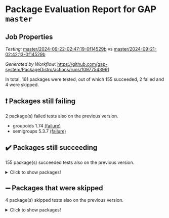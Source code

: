 # Package Evaluation Report for GAP `master`

## Job Properties

*Testing:* [master/2024-09-22-02:47:19-0f14529b](https://github.com/gap-system/PackageDistro/blob/data/reports/master/2024-09-22-02:47:19-0f14529b) vs [master/2024-09-21-02:42:13-0f14529b](https://github.com/gap-system/PackageDistro/blob/data/reports/master/2024-09-21-02:42:13-0f14529b)

*Generated by Workflow:* https://github.com/gap-system/PackageDistro/actions/runs/10977543991

In total, 161 packages were tested, out of which 155 succeeded, 2 failed and 4 were skipped.

## :exclamation: Packages still failing

2 package(s) failed tests also on the previous version.
- groupoids 1.74 [(failure)](https://github.com/gap-system/PackageDistro/actions/runs/10977543991/job/30479773734)
- semigroups 5.3.7 [(failure)](https://github.com/gap-system/PackageDistro/actions/runs/10977543991/job/30479778876)

## :heavy_check_mark: Packages still succeeding

155 package(s) succeeded tests also on the previous version.
<details><summary>Click to show packages!</summary>

- 4ti2interface 2023.02-04 [(success)](https://github.com/gap-system/PackageDistro/actions/runs/10977543991/job/30479766078)
- ace 5.6.2 [(success)](https://github.com/gap-system/PackageDistro/actions/runs/10977543991/job/30479767619)
- aclib 1.3.2 [(success)](https://github.com/gap-system/PackageDistro/actions/runs/10977543991/job/30479767909)
- agt 0.3.1 [(success)](https://github.com/gap-system/PackageDistro/actions/runs/10977543991/job/30479768175)
- alnuth 3.2.1 [(success)](https://github.com/gap-system/PackageDistro/actions/runs/10977543991/job/30479768297)
- anupq 3.3.0 [(success)](https://github.com/gap-system/PackageDistro/actions/runs/10977543991/job/30479769074)
- atlasrep 2.1.9 [(success)](https://github.com/gap-system/PackageDistro/actions/runs/10977543991/job/30479769646)
- autodoc 2023.06.19 [(success)](https://github.com/gap-system/PackageDistro/actions/runs/10977543991/job/30479769746)
- automata 1.16 [(success)](https://github.com/gap-system/PackageDistro/actions/runs/10977543991/job/30479769824)
- automgrp 1.3.2 [(success)](https://github.com/gap-system/PackageDistro/actions/runs/10977543991/job/30479769910)
- autpgrp 1.11 [(success)](https://github.com/gap-system/PackageDistro/actions/runs/10977543991/job/30479769982)
- cap 2024.09-20 [(success)](https://github.com/gap-system/PackageDistro/actions/runs/10977543991/job/30479770050)
- caratinterface 2.3.6 [(success)](https://github.com/gap-system/PackageDistro/actions/runs/10977543991/job/30479770115)
- cddinterface 2024.09.01 [(success)](https://github.com/gap-system/PackageDistro/actions/runs/10977543991/job/30479770185)
- circle 1.6.6 [(success)](https://github.com/gap-system/PackageDistro/actions/runs/10977543991/job/30479770254)
- classicpres 1.22 [(success)](https://github.com/gap-system/PackageDistro/actions/runs/10977543991/job/30479770329)
- cohomolo 1.6.11 [(success)](https://github.com/gap-system/PackageDistro/actions/runs/10977543991/job/30479770412)
- congruence 1.2.7 [(success)](https://github.com/gap-system/PackageDistro/actions/runs/10977543991/job/30479770511)
- corefreesub 0.6 [(success)](https://github.com/gap-system/PackageDistro/actions/runs/10977543991/job/30479770595)
- corelg 1.57 [(success)](https://github.com/gap-system/PackageDistro/actions/runs/10977543991/job/30479770663)
- crime 1.6 [(success)](https://github.com/gap-system/PackageDistro/actions/runs/10977543991/job/30479770751)
- crisp 1.4.6 [(success)](https://github.com/gap-system/PackageDistro/actions/runs/10977543991/job/30479770821)
- crypting 0.10.5 [(success)](https://github.com/gap-system/PackageDistro/actions/runs/10977543991/job/30479770889)
- cryst 4.1.27 [(success)](https://github.com/gap-system/PackageDistro/actions/runs/10977543991/job/30479770971)
- crystcat 1.1.10 [(success)](https://github.com/gap-system/PackageDistro/actions/runs/10977543991/job/30479771069)
- ctbllib 1.3.9 [(success)](https://github.com/gap-system/PackageDistro/actions/runs/10977543991/job/30479771149)
- cubefree 1.19 [(success)](https://github.com/gap-system/PackageDistro/actions/runs/10977543991/job/30479771226)
- curlinterface 2.4.0 [(success)](https://github.com/gap-system/PackageDistro/actions/runs/10977543991/job/30479771299)
- cvec 2.8.2 [(success)](https://github.com/gap-system/PackageDistro/actions/runs/10977543991/job/30479771381)
- datastructures 0.3.1 [(success)](https://github.com/gap-system/PackageDistro/actions/runs/10977543991/job/30479771452)
- deepthought 1.0.7 [(success)](https://github.com/gap-system/PackageDistro/actions/runs/10977543991/job/30479771521)
- design 1.8 [(success)](https://github.com/gap-system/PackageDistro/actions/runs/10977543991/job/30479771604)
- difsets 2.3.1 [(success)](https://github.com/gap-system/PackageDistro/actions/runs/10977543991/job/30479771680)
- digraphs 1.9.0 [(success)](https://github.com/gap-system/PackageDistro/actions/runs/10977543991/job/30479771760)
- edim 1.3.8 [(success)](https://github.com/gap-system/PackageDistro/actions/runs/10977543991/job/30479771845)
- example 4.3.4 [(success)](https://github.com/gap-system/PackageDistro/actions/runs/10977543991/job/30479771908)
- examplesforhomalg 2023.10-01 [(success)](https://github.com/gap-system/PackageDistro/actions/runs/10977543991/job/30479772011)
- factint 1.6.3 [(success)](https://github.com/gap-system/PackageDistro/actions/runs/10977543991/job/30479772106)
- ferret 1.0.14 [(success)](https://github.com/gap-system/PackageDistro/actions/runs/10977543991/job/30479772201)
- fga 1.5.0 [(success)](https://github.com/gap-system/PackageDistro/actions/runs/10977543991/job/30479772279)
- fining 1.5.6 [(success)](https://github.com/gap-system/PackageDistro/actions/runs/10977543991/job/30479772364)
- float 1.0.5 [(success)](https://github.com/gap-system/PackageDistro/actions/runs/10977543991/job/30479772453)
- format 1.4.4 [(success)](https://github.com/gap-system/PackageDistro/actions/runs/10977543991/job/30479772546)
- forms 1.2.12 [(success)](https://github.com/gap-system/PackageDistro/actions/runs/10977543991/job/30479772623)
- fplsa 1.2.6 [(success)](https://github.com/gap-system/PackageDistro/actions/runs/10977543991/job/30479772692)
- fr 2.4.13 [(success)](https://github.com/gap-system/PackageDistro/actions/runs/10977543991/job/30479772767)
- francy 2.0.3 [(success)](https://github.com/gap-system/PackageDistro/actions/runs/10977543991/job/30479772845)
- fwtree 1.3 [(success)](https://github.com/gap-system/PackageDistro/actions/runs/10977543991/job/30479772909)
- gapdoc 1.6.7 [(success)](https://github.com/gap-system/PackageDistro/actions/runs/10977543991/job/30479772980)
- gauss 2023.08-01 [(success)](https://github.com/gap-system/PackageDistro/actions/runs/10977543991/job/30479773047)
- gaussforhomalg 2024.08-01 [(success)](https://github.com/gap-system/PackageDistro/actions/runs/10977543991/job/30479773140)
- gbnp 1.1.0 [(success)](https://github.com/gap-system/PackageDistro/actions/runs/10977543991/job/30479773211)
- generalizedmorphismsforcap 2024.09-02 [(success)](https://github.com/gap-system/PackageDistro/actions/runs/10977543991/job/30479773295)
- genss 1.6.9 [(success)](https://github.com/gap-system/PackageDistro/actions/runs/10977543991/job/30479773369)
- gradedmodules 2024.01-01 [(success)](https://github.com/gap-system/PackageDistro/actions/runs/10977543991/job/30479773457)
- gradedringforhomalg 2024.07-01 [(success)](https://github.com/gap-system/PackageDistro/actions/runs/10977543991/job/30479773550)
- grape 4.9.1 [(success)](https://github.com/gap-system/PackageDistro/actions/runs/10977543991/job/30479773665)
- grpconst 2.6.5 [(success)](https://github.com/gap-system/PackageDistro/actions/runs/10977543991/job/30479773808)
- guarana 0.96.3 [(success)](https://github.com/gap-system/PackageDistro/actions/runs/10977543991/job/30479773913)
- guava 3.19 [(success)](https://github.com/gap-system/PackageDistro/actions/runs/10977543991/job/30479774068)
- hap 1.65 [(success)](https://github.com/gap-system/PackageDistro/actions/runs/10977543991/job/30479774177)
- hapcryst 0.1.15 [(success)](https://github.com/gap-system/PackageDistro/actions/runs/10977543991/job/30479774271)
- hecke 1.5.4 [(success)](https://github.com/gap-system/PackageDistro/actions/runs/10977543991/job/30479774365)
- help 4.0 [(success)](https://github.com/gap-system/PackageDistro/actions/runs/10977543991/job/30479774471)
- homalg 2024.01-01 [(success)](https://github.com/gap-system/PackageDistro/actions/runs/10977543991/job/30479774551)
- homalgtocas 2023.11-01 [(success)](https://github.com/gap-system/PackageDistro/actions/runs/10977543991/job/30479774635)
- idrel 2.48 [(success)](https://github.com/gap-system/PackageDistro/actions/runs/10977543991/job/30479774721)
- images 1.3.3 [(success)](https://github.com/gap-system/PackageDistro/actions/runs/10977543991/job/30479774780)
- intpic 0.4.0 [(success)](https://github.com/gap-system/PackageDistro/actions/runs/10977543991/job/30479774867)
- io 4.9.0 [(success)](https://github.com/gap-system/PackageDistro/actions/runs/10977543991/job/30479774945)
- io_forhomalg 2023.02-04 [(success)](https://github.com/gap-system/PackageDistro/actions/runs/10977543991/job/30479775038)
- irredsol 1.4.4 [(success)](https://github.com/gap-system/PackageDistro/actions/runs/10977543991/job/30479775128)
- json 2.2.2 [(success)](https://github.com/gap-system/PackageDistro/actions/runs/10977543991/job/30479775197)
- jupyterkernel 1.5.1 [(success)](https://github.com/gap-system/PackageDistro/actions/runs/10977543991/job/30479775262)
- jupyterviz 1.5.6 [(success)](https://github.com/gap-system/PackageDistro/actions/runs/10977543991/job/30479775327)
- kan 1.37 [(success)](https://github.com/gap-system/PackageDistro/actions/runs/10977543991/job/30479775403)
- kbmag 1.5.11 [(success)](https://github.com/gap-system/PackageDistro/actions/runs/10977543991/job/30479775495)
- laguna 3.9.7 [(success)](https://github.com/gap-system/PackageDistro/actions/runs/10977543991/job/30479775554)
- liealgdb 2.2.1 [(success)](https://github.com/gap-system/PackageDistro/actions/runs/10977543991/job/30479775635)
- liepring 2.9.1 [(success)](https://github.com/gap-system/PackageDistro/actions/runs/10977543991/job/30479775701)
- liering 2.4.2 [(success)](https://github.com/gap-system/PackageDistro/actions/runs/10977543991/job/30479775774)
- linearalgebraforcap 2024.09-04 [(success)](https://github.com/gap-system/PackageDistro/actions/runs/10977543991/job/30479775862)
- lins 0.9 [(success)](https://github.com/gap-system/PackageDistro/actions/runs/10977543991/job/30479775947)
- localizeringforhomalg 2023.10-01 [(success)](https://github.com/gap-system/PackageDistro/actions/runs/10977543991/job/30479776022)
- loops 3.4.4 [(success)](https://github.com/gap-system/PackageDistro/actions/runs/10977543991/job/30479776100)
- lpres 1.1.1 [(success)](https://github.com/gap-system/PackageDistro/actions/runs/10977543991/job/30479776165)
- majoranaalgebras 1.5.2 [(success)](https://github.com/gap-system/PackageDistro/actions/runs/10977543991/job/30479776241)
- mapclass 1.4.6 [(success)](https://github.com/gap-system/PackageDistro/actions/runs/10977543991/job/30479776329)
- matgrp 0.70 [(success)](https://github.com/gap-system/PackageDistro/actions/runs/10977543991/job/30479776413)
- matricesforhomalg 2024.08-05 [(success)](https://github.com/gap-system/PackageDistro/actions/runs/10977543991/job/30479776502)
- modisom 2.5.4 [(success)](https://github.com/gap-system/PackageDistro/actions/runs/10977543991/job/30479776584)
- modulepresentationsforcap 2024.09-02 [(success)](https://github.com/gap-system/PackageDistro/actions/runs/10977543991/job/30479776652)
- modules 2024.01-01 [(success)](https://github.com/gap-system/PackageDistro/actions/runs/10977543991/job/30479776725)
- monoidalcategories 2024.09-05 [(success)](https://github.com/gap-system/PackageDistro/actions/runs/10977543991/job/30479776813)
- nconvex 2022.09-01 [(success)](https://github.com/gap-system/PackageDistro/actions/runs/10977543991/job/30479776872)
- nilmat 1.4.2 [(success)](https://github.com/gap-system/PackageDistro/actions/runs/10977543991/job/30479776946)
- nock 1.5 [(success)](https://github.com/gap-system/PackageDistro/actions/runs/10977543991/job/30479777005)
- normalizinterface 1.3.7 [(success)](https://github.com/gap-system/PackageDistro/actions/runs/10977543991/job/30479777063)
- nq 2.5.11 [(success)](https://github.com/gap-system/PackageDistro/actions/runs/10977543991/job/30479777151)
- numericalsgps 1.4.0 [(success)](https://github.com/gap-system/PackageDistro/actions/runs/10977543991/job/30479777216)
- openmath 11.5.3 [(success)](https://github.com/gap-system/PackageDistro/actions/runs/10977543991/job/30479777289)
- orb 4.9.1 [(success)](https://github.com/gap-system/PackageDistro/actions/runs/10977543991/job/30479777358)
- packagemanager 1.6 [(success)](https://github.com/gap-system/PackageDistro/actions/runs/10977543991/job/30479777424)
- patternclass 2.4.5 [(success)](https://github.com/gap-system/PackageDistro/actions/runs/10977543991/job/30479777509)
- permut 2.0.5 [(success)](https://github.com/gap-system/PackageDistro/actions/runs/10977543991/job/30479777586)
- polenta 1.3.10 [(success)](https://github.com/gap-system/PackageDistro/actions/runs/10977543991/job/30479777656)
- polymaking 0.8.7 [(success)](https://github.com/gap-system/PackageDistro/actions/runs/10977543991/job/30479777734)
- primgrp 3.4.4 [(success)](https://github.com/gap-system/PackageDistro/actions/runs/10977543991/job/30479777794)
- profiling 2.6.0 [(success)](https://github.com/gap-system/PackageDistro/actions/runs/10977543991/job/30479777869)
- qdistrnd 0.9.4 [(success)](https://github.com/gap-system/PackageDistro/actions/runs/10977543991/job/30479777941)
- qpa 1.35 [(success)](https://github.com/gap-system/PackageDistro/actions/runs/10977543991/job/30479778006)
- quagroup 1.8.4 [(success)](https://github.com/gap-system/PackageDistro/actions/runs/10977543991/job/30479778066)
- radiroot 2.9 [(success)](https://github.com/gap-system/PackageDistro/actions/runs/10977543991/job/30479778138)
- rcwa 4.7.1 [(success)](https://github.com/gap-system/PackageDistro/actions/runs/10977543991/job/30479778207)
- rds 1.8 [(success)](https://github.com/gap-system/PackageDistro/actions/runs/10977543991/job/30479778266)
- recog 1.4.2 [(success)](https://github.com/gap-system/PackageDistro/actions/runs/10977543991/job/30479778340)
- repndecomp 1.3.0 [(success)](https://github.com/gap-system/PackageDistro/actions/runs/10977543991/job/30479778417)
- repsn 3.1.2 [(success)](https://github.com/gap-system/PackageDistro/actions/runs/10977543991/job/30479778488)
- resclasses 4.7.3 [(success)](https://github.com/gap-system/PackageDistro/actions/runs/10977543991/job/30479778596)
- ringsforhomalg 2024.06-01 [(success)](https://github.com/gap-system/PackageDistro/actions/runs/10977543991/job/30479778667)
- sco 2023.08-01 [(success)](https://github.com/gap-system/PackageDistro/actions/runs/10977543991/job/30479778724)
- scscp 2.4.3 [(success)](https://github.com/gap-system/PackageDistro/actions/runs/10977543991/job/30479778807)
- sglppow 2.4 [(success)](https://github.com/gap-system/PackageDistro/actions/runs/10977543991/job/30479778953)
- sgpviz 0.999.6 [(success)](https://github.com/gap-system/PackageDistro/actions/runs/10977543991/job/30479779014)
- simpcomp 2.1.14 [(success)](https://github.com/gap-system/PackageDistro/actions/runs/10977543991/job/30479779099)
- singular 2024.06.03 [(success)](https://github.com/gap-system/PackageDistro/actions/runs/10977543991/job/30479779176)
- sl2reps 1.1 [(success)](https://github.com/gap-system/PackageDistro/actions/runs/10977543991/job/30479779270)
- sla 1.6.2 [(success)](https://github.com/gap-system/PackageDistro/actions/runs/10977543991/job/30479779328)
- smallantimagmas 0.2.12 [(success)](https://github.com/gap-system/PackageDistro/actions/runs/10977543991/job/30479779545)
- smallgrp 1.5.4 [(success)](https://github.com/gap-system/PackageDistro/actions/runs/10977543991/job/30479779615)
- smallsemi 0.7.1 [(success)](https://github.com/gap-system/PackageDistro/actions/runs/10977543991/job/30479779719)
- sonata 2.9.6 [(success)](https://github.com/gap-system/PackageDistro/actions/runs/10977543991/job/30479779778)
- sophus 1.27 [(success)](https://github.com/gap-system/PackageDistro/actions/runs/10977543991/job/30479779853)
- sotgrps 1.3 [(success)](https://github.com/gap-system/PackageDistro/actions/runs/10977543991/job/30479779938)
- spinsym 1.5.2 [(success)](https://github.com/gap-system/PackageDistro/actions/runs/10977543991/job/30479780106)
- standardff 1.0 [(success)](https://github.com/gap-system/PackageDistro/actions/runs/10977543991/job/30479780179)
- symbcompcc 1.3.2 [(success)](https://github.com/gap-system/PackageDistro/actions/runs/10977543991/job/30479780254)
- thelma 1.3 [(success)](https://github.com/gap-system/PackageDistro/actions/runs/10977543991/job/30479780365)
- tomlib 1.2.11 [(success)](https://github.com/gap-system/PackageDistro/actions/runs/10977543991/job/30479780465)
- toolsforhomalg 2024.07-01 [(success)](https://github.com/gap-system/PackageDistro/actions/runs/10977543991/job/30479780540)
- toric 1.9.6 [(success)](https://github.com/gap-system/PackageDistro/actions/runs/10977543991/job/30479780646)
- toricvarieties 2022.07.13 [(success)](https://github.com/gap-system/PackageDistro/actions/runs/10977543991/job/30479780756)
- transgrp 3.6.5 [(success)](https://github.com/gap-system/PackageDistro/actions/runs/10977543991/job/30479780836)
- typeset 1.2.2 [(success)](https://github.com/gap-system/PackageDistro/actions/runs/10977543991/job/30479780933)
- ugaly 4.1.3 [(success)](https://github.com/gap-system/PackageDistro/actions/runs/10977543991/job/30479781012)
- unipot 1.6 [(success)](https://github.com/gap-system/PackageDistro/actions/runs/10977543991/job/30479781101)
- unitlib 4.2.0 [(success)](https://github.com/gap-system/PackageDistro/actions/runs/10977543991/job/30479781209)
- utils 0.85 [(success)](https://github.com/gap-system/PackageDistro/actions/runs/10977543991/job/30479781283)
- uuid 0.7 [(success)](https://github.com/gap-system/PackageDistro/actions/runs/10977543991/job/30479781352)
- walrus 0.9991 [(success)](https://github.com/gap-system/PackageDistro/actions/runs/10977543991/job/30479781420)
- wedderga 4.10.5 [(success)](https://github.com/gap-system/PackageDistro/actions/runs/10977543991/job/30479781508)
- xmod 2.92 [(success)](https://github.com/gap-system/PackageDistro/actions/runs/10977543991/job/30479781580)
- xmodalg 1.23 [(success)](https://github.com/gap-system/PackageDistro/actions/runs/10977543991/job/30479781661)
- yangbaxter 0.10.6 [(success)](https://github.com/gap-system/PackageDistro/actions/runs/10977543991/job/30479781742)
- zeromqinterface 0.16 [(success)](https://github.com/gap-system/PackageDistro/actions/runs/10977543991/job/30479781834)
</details>

## :heavy_minus_sign: Packages that were skipped

4 package(s) skipped tests also on the previous version.
<details><summary>Click to show packages!</summary>

- browse 1.8.21 [(skipped)](https://github.com/gap-system/PackageDistro/actions/runs/10977543991/job/30479602188)
- itc 1.5.1 [(skipped)](https://github.com/gap-system/PackageDistro/actions/runs/10977543991/job/30479602188)
- polycyclic 2.16 [(skipped)](https://github.com/gap-system/PackageDistro/actions/runs/10977543991/job/30479602188)
- xgap 4.32 [(skipped)](https://github.com/gap-system/PackageDistro/actions/runs/10977543991/job/30479602188)
</details>

